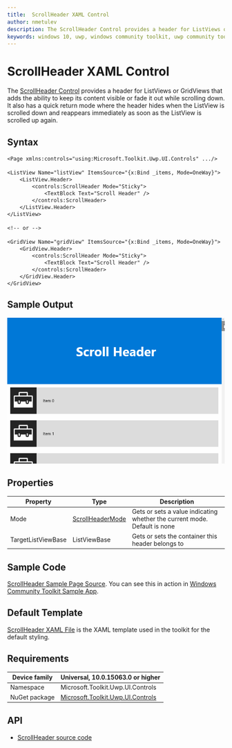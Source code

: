 ```yaml
---
title:  ScrollHeader XAML Control
author: nmetulev
description: The ScrollHeader Control provides a header for ListViews or GridViews that adds the ability to keep its content visible or fade it out while scrolling down.
keywords: windows 10, uwp, windows community toolkit, uwp community toolkit, uwp toolkit, ScrollHeader, XAML Control, xaml
---
```


# ScrollHeader XAML Control

The [ScrollHeader Control](https://docs.microsoft.com/dotnet/api/microsoft.toolkit.uwp.ui.controls.scrollheader) provides a header for ListViews or GridViews that adds the ability to keep its content visible or fade it out while scrolling down. It also has a quick return mode where the header hides when the ListView is scrolled down and reappears immediately as soon as the ListView is scrolled up again.

## Syntax

```xaml
<Page xmlns:controls="using:Microsoft.Toolkit.Uwp.UI.Controls" .../>

<ListView Name="listView" ItemsSource="{x:Bind _items, Mode=OneWay}">
	<ListView.Header>
		<controls:ScrollHeader Mode="Sticky">
			<TextBlock Text="Scroll Header" />
		</controls:ScrollHeader>
	</ListView.Header>
</ListView>

<!-- or -->

<GridView Name="gridView" ItemsSource="{x:Bind _items, Mode=OneWay}">
	<GridView.Header>
		<controls:ScrollHeader Mode="Sticky">
			<TextBlock Text="Scroll Header" />
		</controls:ScrollHeader>
	</GridView.Header>
</GridView>
```

## Sample Output

![ScrollHeader animation](../resources/images/Controls/ScrollHeader.gif)

## Properties

| Property | Type | Description |
| -- | -- | -- |
| Mode | [ScrollHeaderMode](https://docs.microsoft.com/dotnet/api/microsoft.toolkit.uwp.ui.controls.scrollheadermode) | Gets or sets a value indicating whether the current mode. Default is none |
| TargetListViewBase | ListViewBase | Gets or sets the container this header belongs to |

## Sample Code

[ScrollHeader Sample Page Source](https://github.com/Microsoft/WindowsCommunityToolkit//tree/master/Microsoft.Toolkit.Uwp.SampleApp/SamplePages/ScrollHeader). You can see this in action in [Windows Community Toolkit Sample App](https://www.microsoft.com/store/apps/9NBLGGH4TLCQ).

## Default Template

[ScrollHeader XAML File](https://github.com/Microsoft/WindowsCommunityToolkit//blob/master/Microsoft.Toolkit.Uwp.UI.Controls/ScrollHeader/ScrollHeader.xaml) is the XAML template used in the toolkit for the default styling.

## Requirements

| Device family | Universal, 10.0.15063.0 or higher |
| -- | -- |
| Namespace | Microsoft.Toolkit.Uwp.UI.Controls |
| NuGet package | [Microsoft.Toolkit.Uwp.UI.Controls](https://www.nuget.org/packages/Microsoft.Toolkit.Uwp.UI.Controls/) |

## API

* [ScrollHeader source code](https://github.com/Microsoft/WindowsCommunityToolkit//tree/master/Microsoft.Toolkit.Uwp.UI.Controls/ScrollHeader)

